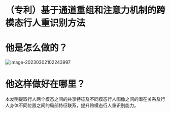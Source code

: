 # （专利）基于通道重组和注意力机制的跨模态行人重识别方法

# 他是怎么做的？

![image-20230302102243997](C:\Users\admin\AppData\Roaming\Typora\typora-user-images\image-20230302102243997.png)

# 他这样做好在哪里？

本发明提取行人两个模态之间的共享特征及不同模态行人图像之间的潜在关系及行人身体不同位置之间的局部特征联系，提升跨模态行人重识别能力。